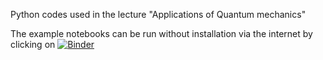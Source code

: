 Python codes used in the lecture "Applications of Quantum mechanics"

The example notebooks can be run without installation via the internet by clicking on
[![Binder](http://mybinder.org/badge.svg)](http://mybinder.org/repo/michaelwimmer/applications_qm)
